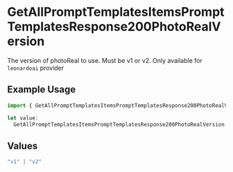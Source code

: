# GetAllPromptTemplatesItemsPromptTemplatesResponse200PhotoRealVersion

The version of photoReal to use. Must be v1 or v2. Only available for `leonardoai` provider

## Example Usage

```typescript
import { GetAllPromptTemplatesItemsPromptTemplatesResponse200PhotoRealVersion } from "@orq-ai/node/models/operations";

let value:
  GetAllPromptTemplatesItemsPromptTemplatesResponse200PhotoRealVersion = "v2";
```

## Values

```typescript
"v1" | "v2"
```